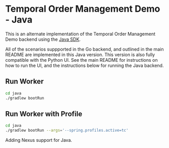 # Temporal Order Management Demo - Java

This is an alternate implementation of the Temporal Order Management Demo backend
using the [Java SDK](https://github.com/temporalio/sdk-java).

All of the scenarios suppported in the Go backend, and outlined in the main README are implemented in
this Java version. This version is also fully compatible with the Python UI. See the main README for
instructions on how to run the UI, and the instructions below for running the Java backend.

## Run Worker

```bash
cd java
./gradlew bootRun
```

## Run Worker with Profile

```bash
cd java
./gradlew bootRun --args='--spring.profiles.active=tc'
```


Adding Nexus support for Java.
